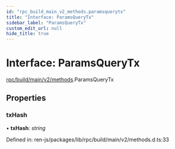 ```yaml
---
id: "rpc_build_main_v2_methods.paramsquerytx"
title: "Interface: ParamsQueryTx"
sidebar_label: "ParamsQueryTx"
custom_edit_url: null
hide_title: true
---
```


# Interface: ParamsQueryTx

[rpc/build/main/v2/methods](../modules/rpc_build_main_v2_methods.md).ParamsQueryTx

## Properties

### txHash

• **txHash**: *string*

Defined in: ren-js/packages/lib/rpc/build/main/v2/methods.d.ts:33
